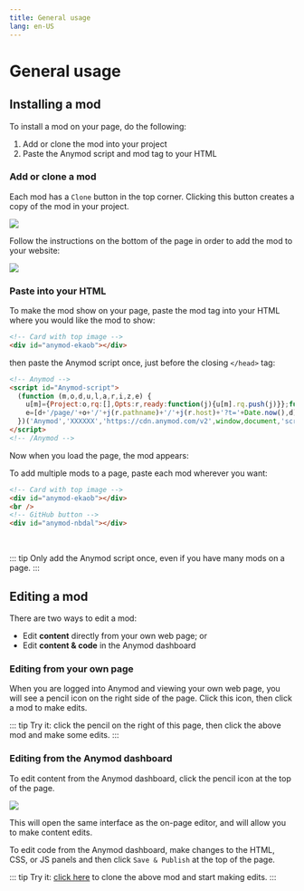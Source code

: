 ```yaml
---
title: General usage
lang: en-US
---
```


# General usage

<sandbox/>

## Installing a mod

To install a mod on your page, do the following:

1. Add or clone the mod into your project
2. Paste the Anymod script and mod tag to your HTML

### Add or clone a mod

Each mod has a `Clone` button in the top corner. Clicking this button creates a copy of the mod in your project.

<img src="https://res.cloudinary.com/component/image/upload/v1562704535/guide/usage-clone.png">

Follow the instructions on the bottom of the page in order to add the mod to your website:

<img src="https://res.cloudinary.com/component/image/upload/v1562704535/guide/usage-add.png">

### Paste into your HTML

To make the mod show on your page, paste the mod tag into your HTML where you would like the mod to show:

```html
<!-- Card with top image -->
<div id="anymod-ekaob"></div>
```

then paste the Anymod script once, just before the closing `</head>` tag:

```html
<!-- Anymod -->
<script id="Anymod-script">
  (function (m,o,d,u,l,a,r,i,z,e) {
    u[m]={Project:o,rq:[],Opts:r,ready:function(j){u[m].rq.push(j)}};function j(s){return encodeURIComponent(btoa(s))};z=l.getElementById(m+'-'+a);r=u.location;
    e=[d+'/page/'+o+'/'+j(r.pathname)+'/'+j(r.host)+'?t='+Date.now(),d];e.map(function(w){i=l.createElement(a);i.defer=1;i.src=w;z.parentNode.insertBefore(i,z);});
  })('Anymod','XXXXXX','https://cdn.anymod.com/v2',window,document,'script',{});
</script>
<!-- /Anymod -->
```

Now when you load the page, the mod appears:

<div class="mod-container" style="text-align:center;">
  <!-- Card with top image Usage-01 -->
  <mod mod-key="mklmd"/>
</div>

To add multiple mods to a page, paste each mod wherever you want:

```html
<!-- Card with top image -->
<div id="anymod-ekaob"></div>
<br />
<!-- GitHub button -->
<div id="anymod-nbdal"></div>
```

<div class="mod-container" style="text-align:center;">
  <!-- Card with top image Usage-01 -->
  <mod mod-key="mklmd"/>
  <br>
  <!-- [Sandbox] GitHub button Social-03 -->
  <div id="anymod-oorka"></div>
</div>

::: tip
Only add the Anymod script once, even if you have many mods on a page.
:::

## Editing a mod

There are two ways to edit a mod:

- Edit **content** directly from your own web page; or
- Edit **content & code** in the Anymod dashboard

### Editing from your own page

When you are logged into Anymod and viewing your own web page, you will see a pencil icon on the right side of the page. Click this icon, then click a mod to make edits.

::: tip
Try it: click the pencil <sandbox-inline/> on the right of this page, then click the above mod and make some edits.
:::

### Editing from the Anymod dashboard

To edit content from the Anymod dashboard, click the pencil icon at the top of the page.

<img src="https://res.cloudinary.com/component/image/upload/v1562704535/guide/usage-edit.png">

This will open the same interface as the on-page editor, and will allow you to make content edits.

To edit code from the Anymod dashboard, make changes to the HTML, CSS, or JS panels and then click `Save & Publish` at the top of the page.

::: tip
Try it: [click here](https://anymod.com/mod/ekaob) to clone the above mod and start making edits.
:::
